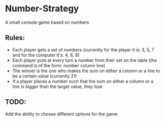 # Number-Strategy

A small console game based on numbers

## Rules:

* Each player gets a set of numbers (currently for the player it is: 3, 5, 7 and for the computer it's: 4, 6, 8)
* Each player puts at every turn a number from their set on the table (the command is of the form: number column line)
* The winner is the one who makes the sum on either a column or a line to be a certain value (currently 21)
* If a player places a number such that the sum on either a column or a line is bigger than the target value, they lose


## TODO:

Add the ability to choose different options for the game


